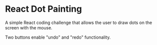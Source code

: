 # React Dot Painting

A simple React coding challenge that allows the user to draw dots on the screen with the mouse.

Two buttons enable "undo" and "redo" functionality.
